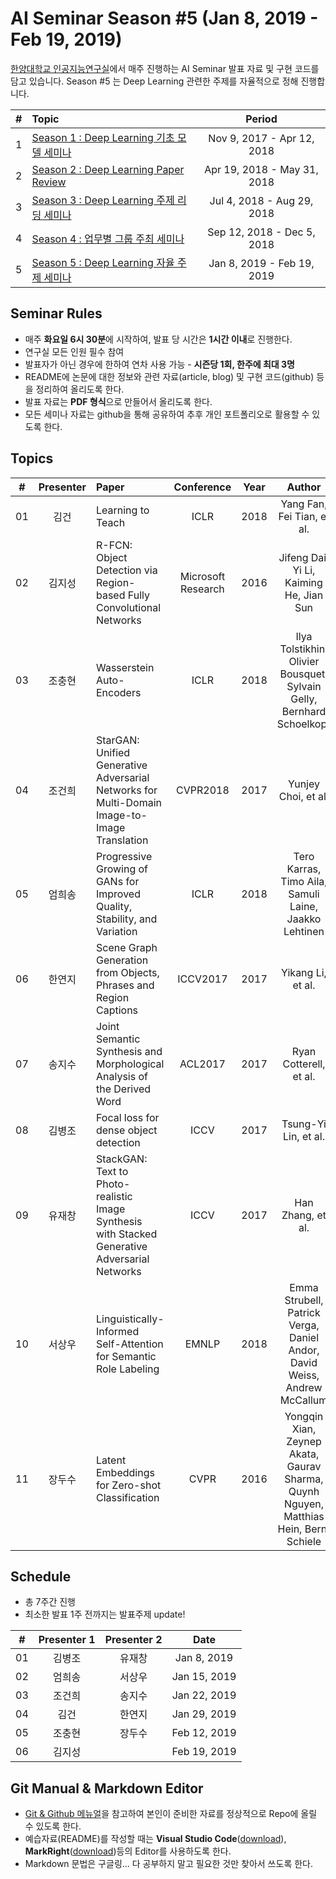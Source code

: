 # AI Seminar Season #5 (Jan 8, 2019 - Feb 19, 2019)
[한양대학교 인공지능연구실](http://ai.hanyang.ac.kr/)에서 매주 진행하는 AI Seminar 발표 자료 및 구현 코드를 담고 있습니다. Season #5 는 Deep Learning 관련한 주제를 자율적으로 정해 진행합니다.

|#  | Topic                                  | Period |
|:--|:---------------------------------------|:---------------:|
|1  | [Season 1 : Deep Learning 기초 모델 세미나](https://github.com/roomylee/deep-learning-seminar/tree/master/season_1)  | Nov 9, 2017 - Apr 12, 2018|
|2  | [Season 2 : Deep Learning Paper Review](https://github.com/roomylee/deep-learning-seminar/tree/master/season_2) | Apr 19, 2018 - May 31, 2018 |
|3  | [Season 3 : Deep Learning 주제 리딩 세미나](https://github.com/roomylee/deep-learning-seminar/tree/master/season_3) | Jul 4, 2018 - Aug 29, 2018 |
|4  | [Season 4 : 업무별 그룹 주최 세미나](https://github.com/roomylee/deep-learning-seminar/tree/master/season_4) |  Sep 12, 2018 - Dec 5, 2018 |
|5  | [Season 5 : Deep Learning 자율 주제 세미나](https://github.com/roomylee/deep-learning-seminar) |  Jan 8, 2019 - Feb 19, 2019 |

## Seminar Rules
* 매주 **화요일 6시 30분**에 시작하여, 발표 당 시간은 **1시간 이내**로 진행한다.
* 연구실 모든 인원 필수 참여
* 발표자가 아닌 경우에 한하여 연차 사용 가능 - **시즌당 1회, 한주에 최대 3명**
* README에 논문에 대한 정보와 관련 자료(article, blog) 및 구현 코드(github) 등을 정리하여 올리도록 한다.
* 발표 자료는 **PDF 형식**으로 만들어서 올리도록 한다.
* 모든 세미나 자료는 github을 통해 공유하여 추후 개인 포트폴리오로 활용할 수 있도록 한다.

## Topics
| # | Presenter | Paper | Conference | Year | Author | PDF |
|:--:|:--:|:--|:--:|:--:|:--:|:--:|
| 01 | 김건 | Learning to Teach | ICLR | 2018 | Yang Fan, Fei Tian, et al. | [PDF](https://arxiv.org/pdf/1805.03643.pdf) |
| 02 | 김지성 | R-FCN: Object Detection via Region-based Fully Convolutional Networks | Microsoft Research | 2016 | Jifeng Dai, Yi Li, Kaiming He, Jian Sun | [PDF](https://arxiv.org/pdf/1605.06409.pdf) |
| 03 | 조충현 | Wasserstein Auto-Encoders | ICLR | 2018 | Ilya Tolstikhin, Olivier Bousquet, Sylvain Gelly, Bernhard Schoelkopf | [PDF](https://arxiv.org/pdf/1711.01558.pdf) |
| 04 | 조건희 | StarGAN: Unified Generative Adversarial Networks for Multi-Domain Image-to-Image Translation | CVPR2018 | 2017 | Yunjey Choi, et al. | [PDF](https://arxiv.org/pdf/1711.09020.pdf) |
| 05 | 엄희송 | Progressive Growing of GANs for Improved Quality, Stability, and Variation | ICLR | 2018 | Tero Karras, Timo Aila, Samuli Laine, Jaakko Lehtinen | [PDF](https://arxiv.org/pdf/1710.10196.pdf) |
| 06 | 한연지 | Scene Graph Generation from Objects, Phrases and Region Captions | ICCV2017 | 2017 | Yikang Li, et al. | [PDF](https://arxiv.org/pdf/1707.09700.pdf) |
| 07 | 송지수 | Joint Semantic Synthesis and Morphological Analysis of the Derived Word | ACL2017 | 2017 | Ryan Cotterell, et al. | [PDF](https://arxiv.org/pdf/1701.00946.pdf) |
| 08 | 김병조 | Focal loss for dense object detection | ICCV | 2017 | Tsung-Yi Lin, et al. | [PDF](https://arxiv.org/pdf/1708.02002.pdf) |
| 09 | 유재창 | StackGAN: Text to Photo-realistic Image Synthesis with Stacked Generative Adversarial Networks | ICCV | 2017 | Han Zhang, et al. | [PDF](https://arxiv.org/pdf/1710.10916.pdf) |
| 10 | 서상우 | Linguistically-Informed Self-Attention for Semantic Role Labeling | EMNLP | 2018 | Emma Strubell, Patrick Verga, Daniel Andor, David Weiss, Andrew McCallum | [PDF](https://arxiv.org/pdf/1804.08199.pdf) |
| 11 | 장두수 | Latent Embeddings for Zero-shot Classification | CVPR | 2016 | Yongqin Xian, Zeynep Akata, Gaurav Sharma, Quynh Nguyen, Matthias Hein, Bernt Schiele | [PDF](https://www.cv-foundation.org/openaccess/content_cvpr_2016/papers/Xian_Latent_Embeddings_for_CVPR_2016_paper.pdf) |

## Schedule
* 총 7주간 진행
* 최소한 발표 1주 전까지는 발표주제 update!

| # | Presenter 1 | Presenter 2 | Date |
|:--:|:--:|:--:|:--:|
| 01 | 김병조 | 유재창 | Jan 8, 2019 |
| 02 | 엄희송 | 서상우 | Jan 15, 2019 |
| 03 | 조건희 | 송지수 | Jan 22, 2019 |
| 04 | 김건 | 한연지 | Jan 29, 2019 |
| 05 | 조충현 | 장두수 | Feb 12, 2019 |
| 06 | 김지성 |  | Feb 19, 2019 |

## Git Manual & Markdown Editor
* [Git & Github 메뉴얼](https://github.com/roomylee/deep-learning-seminar/blob/master/git%20%26%20github.pdf)을 참고하여 본인이 준비한 자료를 정상적으로 Repo에 올릴 수 있도록 한다.
* 예습자료(README)를 작성할 때는 **Visual Studio Code**([download](https://code.visualstudio.com/Download)), **MarkRight**([download](https://github.com/dvcrn/markright/releases/download/0.1.11/MarkRight_Windows64.exe))등의 Editor를 사용하도록 한다.
* Markdown 문법은 구글링... 다 공부하지 말고 필요한 것만 찾아서 쓰도록 한다.